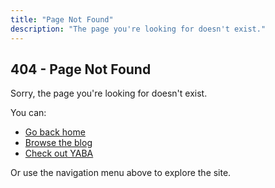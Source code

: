 ```yaml
---
title: "Page Not Found"
description: "The page you're looking for doesn't exist."
---
```


## 404 - Page Not Found

Sorry, the page you're looking for doesn't exist. 

You can:
- [Go back home](/)
- [Browse the blog](/posts)
- [Check out YABA](/posts/yaba)

Or use the navigation menu above to explore the site. 